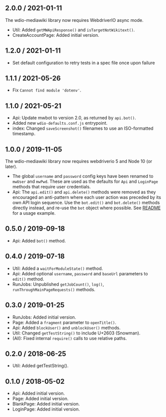 ## 2.0.0 / 2021-01-11

The wdio-mediawiki library now requires WebdriverIO async mode.

* Util: Added `getMWApiResponse()` and `isTargetNotWikitext()`.
* CreateAccountPage: Added initial version.

## 1.2.0 / 2021-01-11

* Set default configuration to retry tests in a spec file once upon failure

## 1.1.1 / 2021-05-26

* Fix `Cannot find module 'dotenv'`.

## 1.1.0 / 2021-05-21

* Api: Update mwbot to version 2.0, as returned by `api.bot()`.
* Added new `wdio-defaults.conf.js` entrypoint.
* index: Changed `saveScreenshot()` filenames to use an ISO-formatted timestamp.

## 1.0.0 / 2019-11-05

The wdio-mediawiki library now requires webdriverio 5 and Node 10 (or later).

* The global `username` and `password` config keys have been renamed to
  `mwUser` and `mwPwd`. These are used as the defaults for `Api` and `LoginPage`
  methods that require user credentials.
* Api: The `api.edit()` and `api.delete()` methods were removed as they encouraged
  an anti-pattern where each user action was preceded by its own API login sequence.
  Use the `bot.edit()` and `bot.delete()` methods directly instead, and re-use the
  `bot` object where possible. See [README](./README.md) for a usage example.

## 0.5.0 / 2019-09-18

* Api: Added `bot()` method.

## 0.4.0 / 2019-07-18

* Util: Added a `waitForModuleState()` method.
* Api: Added optional `username`, `password` and `baseUrl` parameters to `edit()` method.
* RunJobs: Unpublished `getJobCount()`, `log()`, `runThroughMainPageRequests()` methods.

## 0.3.0 / 2019-01-25

* RunJobs: Added initial version.
* Page: Added a `fragment` parameter to `openTitle()`.
* Api: Added `blockUser()` and `unblockUser()` methods.
* Util: Changed `getTestString()` to include U+2603 (Snowman).
* (All): Fixed internal `require()` calls to use relative paths.

## 0.2.0 / 2018-06-25

* Util: Added getTestString().

## 0.1.0 / 2018-05-02

* Api: Added initial version.
* Page: Added initial version.
* BlankPage: Added initial version.
* LoginPage: Added initial version.
